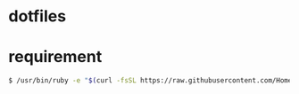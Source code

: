 dotfiles
===

# requirement
```bash
$ /usr/bin/ruby -e "$(curl -fsSL https://raw.githubusercontent.com/Homebrew/install/master/install)"
```


